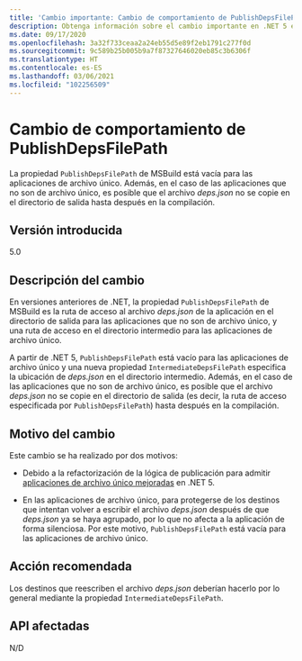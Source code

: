 ```yaml
---
title: 'Cambio importante: Cambio de comportamiento de PublishDepsFilePath'
description: Obtenga información sobre el cambio importante en .NET 5 en el que la propiedad PublishDepsFilePath de MSBuild está vacía para las aplicaciones de un solo archivo.
ms.date: 09/17/2020
ms.openlocfilehash: 3a32f733ceaa2a24eb55d5e89f2eb1791c277f0d
ms.sourcegitcommit: 9c589b25b005b9a7f87327646020eb85c3b6306f
ms.translationtype: HT
ms.contentlocale: es-ES
ms.lasthandoff: 03/06/2021
ms.locfileid: "102256509"
---
```

# <a name="publishdepsfilepath-behavior-change"></a>Cambio de comportamiento de PublishDepsFilePath

La propiedad `PublishDepsFilePath` de MSBuild está vacía para las aplicaciones de archivo único. Además, en el caso de las aplicaciones que no son de archivo único, es posible que el archivo *deps.json* no se copie en el directorio de salida hasta después en la compilación.

## <a name="version-introduced"></a>Versión introducida

5.0

## <a name="change-description"></a>Descripción del cambio

En versiones anteriores de .NET, la propiedad `PublishDepsFilePath` de MSBuild es la ruta de acceso al archivo *deps.json* de la aplicación en el directorio de salida para las aplicaciones que no son de archivo único, y una ruta de acceso en el directorio intermedio para las aplicaciones de archivo único.

A partir de .NET 5, `PublishDepsFilePath` está vacío para las aplicaciones de archivo único y una nueva propiedad `IntermediateDepsFilePath` especifica la ubicación de *deps.json* en el directorio intermedio. Además, en el caso de las aplicaciones que no son de archivo único, es posible que el archivo *deps.json* no se copie en el directorio de salida (es decir, la ruta de acceso especificada por `PublishDepsFilePath`) hasta después en la compilación.

## <a name="reason-for-change"></a>Motivo del cambio

Este cambio se ha realizado por dos motivos:

- Debido a la refactorización de la lógica de publicación para admitir [aplicaciones de archivo único mejoradas](https://github.com/dotnet/designs/blob/master/accepted/2020/single-file/design.md) en .NET 5.

- En las aplicaciones de archivo único, para protegerse de los destinos que intentan volver a escribir el archivo *deps.json* después de que *deps.json* ya se haya agrupado, por lo que no afecta a la aplicación de forma silenciosa. Por este motivo, `PublishDepsFilePath` está vacía para las aplicaciones de archivo único.

## <a name="recommended-action"></a>Acción recomendada

Los destinos que reescriben el archivo *deps.json* deberían hacerlo por lo general mediante la propiedad `IntermediateDepsFilePath`.

## <a name="affected-apis"></a>API afectadas

N/D

<!--

### Affected APIs

Not detectable via API analysis.

### Category

MSBuild

-->
